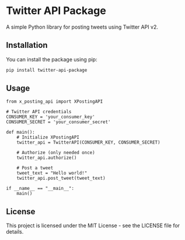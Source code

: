 # Twitter API Package

A simple Python library for posting tweets using Twitter API v2.

## Installation

You can install the package using pip:

```bash
pip install twitter-api-package
```

## Usage

```
from x_posting_api import XPostingAPI

# Twitter API credentials
CONSUMER_KEY = 'your_consumer_key'
CONSUMER_SECRET = 'your_consumer_secret'

def main():
    # Initialize XPostingAPI
    twitter_api = TwitterAPI(CONSUMER_KEY, CONSUMER_SECRET)

    # Authorize (only needed once)
    twitter_api.authorize()

    # Post a tweet
    tweet_text = "Hello world!"
    twitter_api.post_tweet(tweet_text)

if __name__ == "__main__":
    main()

```

## License

This project is licensed under the MIT License - see the LICENSE file for details.
